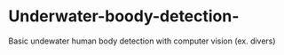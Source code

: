 # Underwater-boody-detection- 
Basic undewater human body detection with computer vision (ex. divers)
